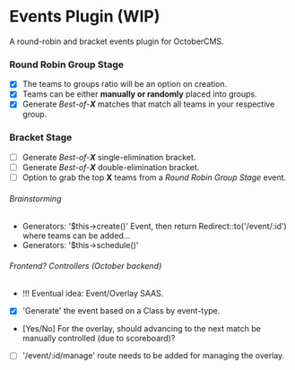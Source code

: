# Events Plugin (WIP)
A round-robin and bracket events plugin for OctoberCMS.

### Round Robin Group Stage
- [x] The teams to groups ratio will be an option on creation.
- [x] Teams can be either **manually or randomly** placed into groups.
- [x] Generate *Best-of-**X*** matches that match all teams in your respective group.

### Bracket Stage
- [ ] Generate *Best-of-**X*** single-elimination bracket.
- [ ] Generate *Best-of-**X*** double-elimination bracket.
- [ ] Option to grab the top **X** teams from a *Round Robin Group Stage* event.

###### Brainstorming
- Generators: '$this->create()' Event, then return Redirect::to('/event/:id') where teams can be added...
- Generators: '$this->schedule()'

###### Frontend? Controllers (October backend)
- !!! Eventual idea: Event/Overlay SAAS.
- [x] 'Generate' the event based on a Class by event-type.
- [Yes/No] For the overlay, should advancing to the next match be manually controlled (due to scoreboard)?
- [ ] '/event/:id/manage' route needs to be added for managing the overlay.